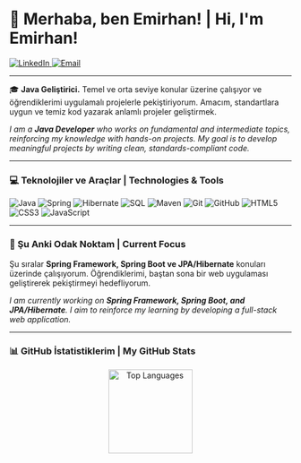 # 👋 Merhaba, ben Emirhan! | Hi, I'm Emirhan!

<a href="[https://tr.linkedin.com/in/tremirhankaya]">
    <img src="https://img.shields.io/badge/LinkedIn-0077B5?style=for-the-badge&logo=linkedin&logoColor=white" alt="LinkedIn"/>
</a>
<a href="mailto:[tremirhankaya@gmail.com]">
    <img src="https://img.shields.io/badge/Email-D14836?style=for-the-badge&logo=gmail&logoColor=white" alt="Email"/>
</a>

---

🎓 **Java Geliştirici.** Temel ve orta seviye konular üzerine çalışıyor ve öğrendiklerimi uygulamalı projelerle pekiştiriyorum. Amacım, standartlara uygun ve temiz kod yazarak anlamlı projeler geliştirmek.

*I am a **Java Developer** who works on fundamental and intermediate topics, reinforcing my knowledge with hands-on projects. My goal is to develop meaningful projects by writing clean, standards-compliant code.*

---

### 💻 Teknolojiler ve Araçlar | Technologies & Tools

<p align="left">
  <img src="https://img.shields.io/badge/Java-ED8B00?style=for-the-badge&logo=openjdk&logoColor=white" alt="Java"/>
  <img src="https://img.shields.io/badge/Spring-6DB33F?style=for-the-badge&logo=spring&logoColor=white" alt="Spring"/>
  <img src="https://img.shields.io/badge/Hibernate-59666C?style=for-the-badge&logo=hibernate&logoColor=white" alt="Hibernate"/>
  <img src="https://img.shields.io/badge/MySQL-005C84?style=for-the-badge&logo=mysql&logoColor=white" alt="SQL"/>
  <img src="https://img.shields.io/badge/Maven-C71A36?style=for-the-badge&logo=apache-maven&logoColor=white" alt="Maven"/>
  <img src="https://img.shields.io/badge/Git-F05032?style=for-the-badge&logo=git&logoColor=white" alt="Git"/>
  <img src="https://img.shields.io/badge/GitHub-100000?style=for-the-badge&logo=github&logoColor=white" alt="GitHub"/>
  <img src="https://img.shields.io/badge/HTML5-E34F26?style=for-the-badge&logo=html5&logoColor=white" alt="HTML5"/>
  <img src="https://img.shields.io/badge/CSS3-1572B6?style=for-the-badge&logo=css3&logoColor=white" alt="CSS3"/>
  <img src="https://img.shields.io/badge/JavaScript-F7DF1E?style=for-the-badge&logo=javascript&logoColor=black" alt="JavaScript"/>
</p>

---

### 🌱 Şu Anki Odak Noktam | Current Focus

Şu sıralar **Spring Framework, Spring Boot ve JPA/Hibernate** konuları üzerinde çalışıyorum. Öğrendiklerimi, baştan sona bir web uygulaması geliştirerek pekiştirmeyi hedefliyorum.

*I am currently working on **Spring Framework, Spring Boot, and JPA/Hibernate**. I aim to reinforce my learning by developing a full-stack web application.*

---

### 📊 GitHub İstatistiklerim | My GitHub Stats

<p align="center">
  <img height="150" src="https://github-readme-stats.vercel.app/api/top-langs/?username=tremirhankaya&layout=compact&langs_count=6&theme=tokyonight&exclude_repo=FlappyCube,SpaceShooterGame,BasicCalculator,ExponentialNumbers"" alt="Top Languages"/>
</p>
